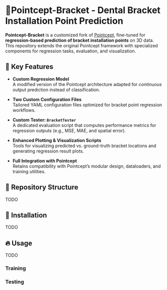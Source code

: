 # 🦷​ Pointcept-Bracket - Dental Bracket Installation Point Prediction

**Pointcept-Bracket** is a customized fork of [Pointcept](https://github.com/Pointcept/Pointcept), fine-tuned for **regression-based prediction of bracket installation points** on 3D data.  
This repository extends the original Pointcept framework with specialized components for regression tasks, evaluation, and visualization.

## 🚀 Key Features

- **Custom Regression Model**  
  A modified version of the Pointcept architecture adapted for *continuous* output prediction instead of classification.

- **Two Custom Configuration Files**  
  Tailored YAML configuration files optimized for bracket point regression workflows.

- **Custom Tester: `BracketTester`**  
  A dedicated evaluation script that computes performance metrics for regression outputs (e.g., MSE, MAE, and spatial error).

- **Enhanced Plotting & Visualization Scripts**  
  Tools for visualizing predicted vs. ground-truth bracket locations and generating regression result plots.

- **Full Integration with Pointcept**  
  Retains compatibility with Pointcept’s modular design, dataloaders, and training utilities.

## 📂 Repository Structure
TODO

## 🔧 Installation
TODO

## 🔥 Usage
TODO 
### Training
### Testing
